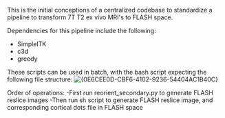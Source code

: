 This is the initial conceptions of a centralized codebase to standardize a pipeline to transform 7T T2 ex vivo MRI's to FLASH space.

Dependencies for this pipeline include the following:
- SimpleITK
- c3d
- greedy

These scripts can be used in batch, with the bash script expecting the following file structure:
![{0E6CEE0D-CBF6-4102-9236-54404AC1B40C}](https://github.com/user-attachments/assets/3a882f85-f25e-4b95-ad7d-198b4e69098b)

Order of operations:
-First run reorient_secondary.py to generate FLASH reslice images
-Then run sh script to generate FLASH reslice image, and corresponding cortical dots file in FLASH space
